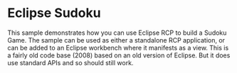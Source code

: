 Eclipse Sudoku
==============

This sample demonstrates how you can use Eclipse RCP to build a Sudoku Game. The sample can be used as either a standalone RCP application, or can be added to an Eclipse workbench where it manifests as a view. This is a fairly old code base (2008) based on an old version of Eclipse. But it does use standard APIs and so should still work.
